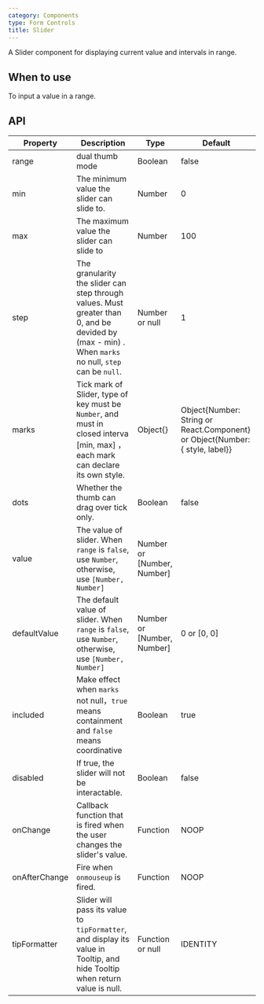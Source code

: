 ```yaml
---
category: Components
type: Form Controls
title: Slider
---
```


A Slider component for displaying current value and intervals in range.

## When to use

To input a value in a range.

## API

| Property     | Description           | Type     | Default       |
|------------|----------------|-------------|--------------|
| range          | dual thumb mode | Boolean          | false
| min            | The minimum value the slider can slide to. | Number			| 0
| max            | The maximum value the slider can slide to | Number			| 100
| step           | The granularity the slider can step through values. Must greater than 0, and be devided by (max - min) . When  `marks` no null, `step` can be `null`. | Number or null	| 1
| marks          | Tick mark of Slider, type of key must be `Number`, and must in closed interva [min, max] ，each mark can declare its own style. | Object{} | Object{Number: String or React.Component} or Object{Number: { style, label}}
| dots           | Whether the thumb can drag over tick only. | Boolean | false
| value          | The value of slider. When `range` is `false`, use `Number`, otherwise, use `[Number, Number]`   | Number or [Number, Number] |
| defaultValue   | The default value of slider. When `range` is `false`, use `Number`, otherwise, use `[Number, Number]`   | Number or [Number, Number] | 0 or [0, 0]
| included       | Make effect when `marks` not null，`true` means containment and `false` means coordinative | Boolean			 | true
| disabled       | If true, the slider will not be interactable. | Boolean 			| false
| onChange       | Callback function that is fired when the user changes the slider's value. | Function | NOOP
| onAfterChange  | Fire when  `onmouseup` is fired. | Function        | NOOP
| tipFormatter   | Slider will pass its value to `tipFormatter`, and display its value in Tooltip, and hide Tooltip when return value is null. | Function or null | IDENTITY
